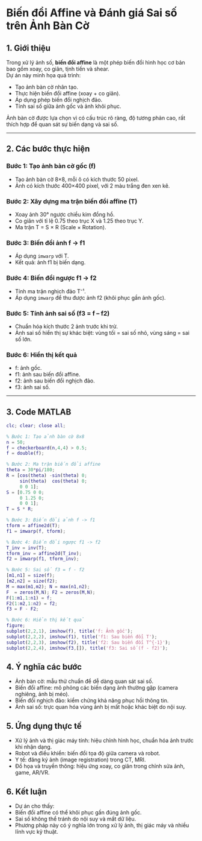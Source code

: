 # Biến đổi Affine và Đánh giá Sai số trên Ảnh Bàn Cờ

## 1. Giới thiệu
Trong xử lý ảnh số, **biến đổi affine** là một phép biến đổi hình học cơ bản bao gồm xoay, co giãn, tịnh tiến và shear.  
Dự án này minh họa quá trình:
- Tạo ảnh bàn cờ nhân tạo.
- Thực hiện biến đổi affine (xoay + co giãn).
- Áp dụng phép biến đổi nghịch đảo.
- Tính sai số giữa ảnh gốc và ảnh khôi phục.

Ảnh bàn cờ được lựa chọn vì có cấu trúc rõ ràng, độ tương phản cao, rất thích hợp để quan sát sự biến dạng và sai số.

---

## 2. Các bước thực hiện

### Bước 1: Tạo ảnh bàn cờ gốc (f)
- Tạo ảnh bàn cờ 8×8, mỗi ô có kích thước 50 pixel.  
- Ảnh có kích thước 400×400 pixel, với 2 màu trắng đen xen kẽ.

### Bước 2: Xây dựng ma trận biến đổi affine (T)
- Xoay ảnh 30° ngược chiều kim đồng hồ.  
- Co giãn với tỉ lệ 0.75 theo trục X và 1.25 theo trục Y.  
- Ma trận T = S × R (Scale × Rotation).

### Bước 3: Biến đổi ảnh f → f1
- Áp dụng `imwarp` với T.  
- Kết quả: ảnh f1 bị biến dạng.

### Bước 4: Biến đổi ngược f1 → f2
- Tính ma trận nghịch đảo T⁻¹.  
- Áp dụng `imwarp` để thu được ảnh f2 (khôi phục gần ảnh gốc).

### Bước 5: Tính ảnh sai số (f3 = f – f2)
- Chuẩn hóa kích thước 2 ảnh trước khi trừ.  
- Ảnh sai số hiển thị sự khác biệt: vùng tối = sai số nhỏ, vùng sáng = sai số lớn.

### Bước 6: Hiển thị kết quả
- f: ảnh gốc.  
- f1: ảnh sau biến đổi affine.  
- f2: ảnh sau biến đổi nghịch đảo.  
- f3: ảnh sai số.  

---

## 3. Code MATLAB

```matlab
clc; clear; close all;

% Bước 1: Tạo ảnh bàn cờ 8x8
n = 50;
f = checkerboard(n,4,4) > 0.5;
f = double(f);

% Bước 2: Ma trận biến đổi affine
theta = 30*pi/180;
R = [cos(theta) -sin(theta) 0;
     sin(theta)  cos(theta) 0;
     0 0 1];
S = [0.75 0 0;
     0 1.25 0;
     0 0 1];
T = S * R;

% Bước 3: Biến đổi ảnh f -> f1
tform = affine2d(T);
f1 = imwarp(f, tform);

% Bước 4: Biến đổi ngược f1 -> f2
T_inv = inv(T);
tform_inv = affine2d(T_inv);
f2 = imwarp(f1, tform_inv);

% Bước 5: Sai số f3 = f - f2
[m1,n1] = size(f);
[m2,n2] = size(f2);
M = max(m1,m2); N = max(n1,n2);
F  = zeros(M,N); F2 = zeros(M,N);
F(1:m1,1:n1) = f;
F2(1:m2,1:n2) = f2;
f3 = F - F2;

% Bước 6: Hiển thị kết quả
figure;
subplot(2,2,1), imshow(f), title('f: Ảnh gốc');
subplot(2,2,2), imshow(f1), title('f1: Sau biến đổi T');
subplot(2,2,3), imshow(f2), title('f2: Sau biến đổi T^{-1}');
subplot(2,2,4), imshow(f3,[]), title('f3: Sai số (f - f2)');
```
## 4. Ý nghĩa các bước
- Ảnh bàn cờ: mẫu thử chuẩn để dễ dàng quan sát sai số.
- Biến đổi affine: mô phỏng các biến dạng ảnh thường gặp (camera nghiêng, ảnh bị méo).
- Biến đổi nghịch đảo: kiểm chứng khả năng phục hồi thông tin.
- Ảnh sai số: trực quan hóa vùng ảnh bị mất hoặc khác biệt do nội suy.

## 5. Ứng dụng thực tế
- Xử lý ảnh và thị giác máy tính: hiệu chỉnh hình học, chuẩn hóa ảnh trước khi nhận dạng.
- Robot và điều khiển: biến đổi tọa độ giữa camera và robot.
- Y tế: đăng ký ảnh (image registration) trong CT, MRI.
- Đồ họa và truyền thông: hiệu ứng xoay, co giãn trong chỉnh sửa ảnh, game, AR/VR.

## 6. Kết luận
- Dự án cho thấy:
- Biến đổi affine có thể khôi phục gần đúng ảnh gốc.
- Sai số không thể tránh do nội suy và mất dữ liệu.
- Phương pháp này có ý nghĩa lớn trong xử lý ảnh, thị giác máy và nhiều lĩnh vực kỹ thuật.
